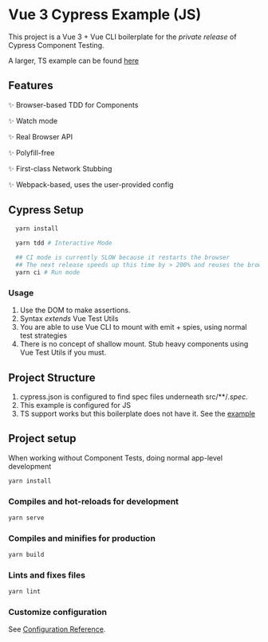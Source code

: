 # Vue 3 Cypress Example (JS)
This project is a Vue 3 + Vue CLI boilerplate for the _private release_ of Cypress Component Testing.

A larger, TS example can be found [here](https://github.com/elevatebart/calc)

## Features
✨ Browser-based TDD for Components

✨ Watch mode

✨ Real Browser API

✨ Polyfill-free

✨ First-class Network Stubbing

✨ Webpack-based, uses the user-provided config

## Cypress Setup
```sh
  yarn install
  
  yarn tdd # Interactive Mode

  ## CI mode is currently SLOW because it restarts the browser
  ## The next release speeds up this time by > 200% and reuses the browser instance
  yarn ci # Run mode
```

### Usage
1. Use the DOM to make assertions.
2. Syntax _extends_ Vue Test Utils
3. You are able to use Vue CLI to mount with emit + spies, using normal test strategies
4. There is no concept of shallow mount. Stub heavy components using Vue Test Utils if you must.

## Project Structure
1. cypress.json is configured to find spec files underneath src/**/*.spec.*
2. This example is configured for JS
  1. TS support works but this boilerplate does not have it. See the [example](https://github.com/elevatebart/calc)

## Project setup
When working without Component Tests, doing normal app-level development

```sh
yarn install
```

### Compiles and hot-reloads for development
```sh
yarn serve
```

### Compiles and minifies for production
```sh
yarn build
```

### Lints and fixes files
```sh
yarn lint
```

### Customize configuration
See [Configuration Reference](https://cli.vuejs.org/config/).
